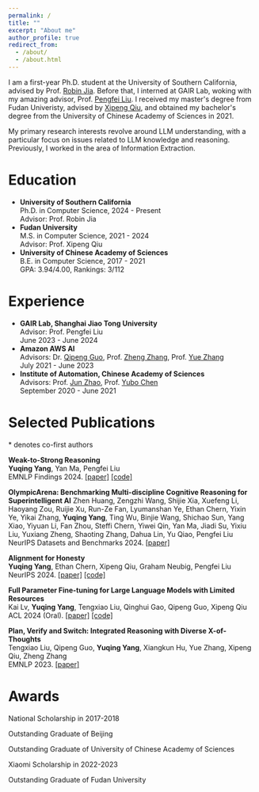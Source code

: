 ```yaml
---
permalink: /
title: ""
excerpt: "About me"
author_profile: true
redirect_from: 
  - /about/
  - /about.html
---
```


<!-- ## About Me -->
I am a first-year Ph.D. student at the University of Southern California, advised by Prof. [Robin Jia](https://robinjia.github.io/). Before that, I interned at GAIR Lab, woking with my amazing advisor, Prof. [Pengfei Liu](https://plms.ai/people/index.html). I received my master's degree from Fudan Univeristy, advised by [Xipeng Qiu](https://xpqiu.github.io/), and obtained my bachelor's degree from the University of Chinese Academy of Sciences in 2021.

My primary research interests revolve around LLM understanding, with a particular focus on issues related to LLM knowledge and reasoning. Previously, I worked in the area of Information Extraction.

# Education
- **University of Southern California**  
  Ph.D. in Computer Science, 2024 - Present  
  Advisor: Prof. Robin Jia
- **Fudan University**  
  M.S. in Computer Science, 2021 - 2024  
  Advisor: Prof. Xipeng Qiu  
- **University of Chinese Academy of Sciences**  
  B.E. in Computer Science, 2017 - 2021  
  GPA: 3.94/4.00, Rankings: 3/112  

# Experience
- **GAIR Lab, Shanghai Jiao Tong University**  
  Advisor: Prof. Pengfei Liu  
  June 2023 - June 2024
- **Amazon AWS AI**  
  Advisors: Dr. [Qipeng Guo](https://scholar.google.com/citations?user=k3mPGKgAAAAJ&hl=en), Prof. [Zheng Zhang](https://scholar.google.com/citations?user=k0KiE4wAAAAJ&hl=en), Prof. [Yue Zhang](https://frcchang.github.io/)  
  July 2021 - June 2023  
- **Institute of Automation, Chinese Academy of Sciences**  
  Advisors: Prof. [Jun Zhao](http://nlpr-web.ia.ac.cn/cip/english/~junzhao/index.html), Prof. [Yubo Chen](http://www.nlpr.ia.ac.cn/cip/yubochen/index.html)  
  September 2020 - June 2021  

# Selected Publications
\* denotes co-first authors
<!-- $^\dagger$ denotes corresponding author/main advisor -->

**Weak-to-Strong Reasoning**  
**Yuqing Yang**, Yan Ma, Pengfei Liu  
EMNLP Findings 2024. [[paper]](https://arxiv.org/abs/2407.13647) [[code]](https://github.com/GAIR-NLP/weak-to-strong-reasoning)

[//]: # (**BeHonest: Benchmarking Honesty of Large Language Models**  )

[//]: # (Steffi Chern\*, Zhulin Hu\*, **Yuqing Yang**\*, Ethan Chern, Yuan Guo, Jiahe Jin, Binjie Wang, Pengfei Liu  )

[//]: # (preprint arXiv 2024. [[paper]]&#40;https://arxiv.org/abs/2406.13261&#41; [[code]]&#40;https://github.com/GAIR-NLP/BeHonest&#41;)

**OlympicArena: Benchmarking Multi-discipline Cognitive Reasoning for Superintelligent AI**
Zhen Huang, Zengzhi Wang, Shijie Xia, Xuefeng Li, Haoyang Zou, Ruijie Xu, Run-Ze Fan, Lyumanshan Ye, Ethan Chern, Yixin Ye, Yikai Zhang, **Yuqing Yang**, Ting Wu, Binjie Wang, Shichao Sun, Yang Xiao, Yiyuan Li, Fan Zhou, Steffi Chern, Yiwei Qin, Yan Ma, Jiadi Su, Yixiu Liu, Yuxiang Zheng, Shaoting Zhang, Dahua Lin, Yu Qiao, Pengfei Liu  
NeurIPS Datasets and Benchmarks 2024. [[paper]](https://arxiv.org/abs/2406.12753)

**Alignment for Honesty**  
**Yuqing Yang**, Ethan Chern, Xipeng Qiu, Graham Neubig, Pengfei Liu  
NeurIPS 2024. [[paper]](https://arxiv.org/abs/2312.07000) [[code]](https://github.com/GAIR-NLP/alignment-for-honesty)

**Full Parameter Fine-tuning for Large Language Models with Limited Resources**  
Kai Lv, **Yuqing Yang**, Tengxiao Liu, Qinghui Gao, Qipeng Guo, Xipeng Qiu  
ACL 2024 (Oral). [[paper]](https://arxiv.org/abs/2306.09782) [[code]](https://github.com/OpenLMLab/LOMO)

**Plan, Verify and Switch: Integrated Reasoning with Diverse X-of-Thoughts**  
Tengxiao Liu, Qipeng Guo, **Yuqing Yang**, Xiangkun Hu, Yue Zhang, Xipeng Qiu, Zheng Zhang  
EMNLP 2023. [[paper]](https://arxiv.org/abs/2310.14628)

[//]: # (**CoLLiE: Collaborative Training of Large Language Models in an Efficient Way**  )

[//]: # (Kai Lv\*, Shuo Zhang\*, Tianle Gu, Shuhao Xing, Jiawei Hong, Keyu Chen, Xiaoran Liu, **Yuqing Yang**, Honglin Guo, Tengxiao Liu, Yu Sun, Qipeng Guo, Hang Yan, Xipeng Qiu  )

[//]: # (EMNLP Demo 2023. [[paper]]&#40;https://arxiv.org/abs/2312.00407&#41; [[code]]&#40;https://github.com/OpenLMLab/collie&#41;)

[//]: # (**An AMR-based Link Prediction Approach for Document-level Event Argument Extraction**  )

[//]: # (**Yuqing Yang**\*, Qipeng Guo\*, Xiangkun Hu, Yue Zhang, Xipeng Qiu, Zheng Zhang  )

[//]: # (ACL 2023. [[paper]]&#40;https://arxiv.org/abs/2305.19162&#41; [[code]]&#40;https://github.com/ayyyq/TARA&#41;)

[//]: # ()
[//]: # (**DORE: Document ordered relation extraction based on generative framework**  )

[//]: # (Qipeng Guo\*, **Yuqing Yang**\*, Hang Yan, Xipeng Qiu, Zheng Zhang  )

[//]: # (EMNLP 2022 Findings. [[paper]]&#40;https://arxiv.org/abs/2210.16064&#41; [[code]]&#40;https://github.com/ayyyq/DORE&#41;)

[//]: # (**Uncertain local-to-global networks for document-level event factuality identification**  )

[//]: # (Pengfei Cao, Yubo Chen, **Yuqing Yang**, Kang Liu, Jun Zhao  )

[//]: # (EMNLP 2021. [[paper]]&#40;https://aclanthology.org/2021.emnlp-main.207/&#41;)

# Awards

National Scholarship in 2017-2018  

Outstanding Graduate of Beijing  

Outstanding Graduate of University of Chinese Academy of Sciences  

Xiaomi Scholarship in 2022-2023

Outstanding Graduate of Fudan University
